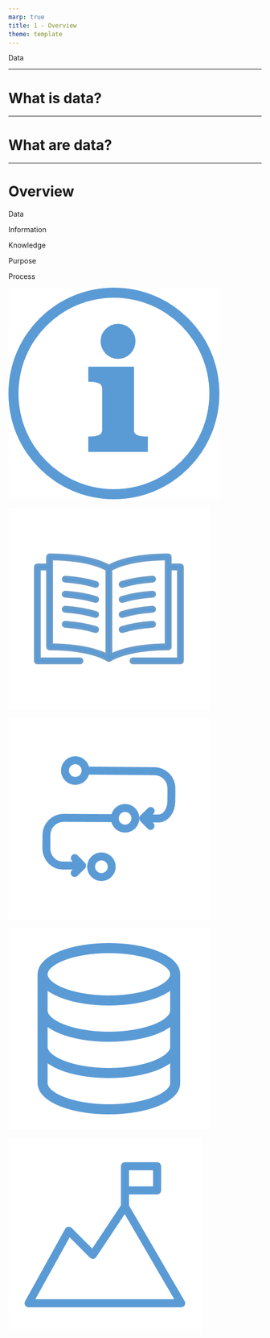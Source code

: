 ```yaml
---
marp: true
title: 1 - Overview
theme: template
---
```


<!-- _class: title-only -->

Data

<!--
Hello again. 

And welcome back to this introductory course on data for data science.

I'm Matthew Renze - data science consultant, author, and public speaker.

In this module, we'll learn about data.

We'll learn what it is, and why it's important for data science.
-->

---

<!-- _class: title-only -->

# What is data?

<!--
What is data?

... or technically, the more grammatically correct question is, ...
-->

---

<!-- _class: title-only -->

# What are data?

<!--
... "what are data?"

More importantly, what is the purpose of data?

And why is it important or useful to us in data science?
-->

---

<!-- _class: title-five-content -->

# Overview

Data

Information

Knowledge

Purpose

Process

![image](images/506-17.png)

![image](images/506-21.png)

![image](images/506-30.png)

![image](images/506-33.png)

![image](images/506-35.png)

<!--
To answer these questions, we're going to learn about data and how it is used in data science.

[1] First, we'll learn about data... what it is, and why it's important.

[2] Next, we'll learn about information and how we can extract information from data.

[3] Then, we'll learn about knowledge and how we can create knowledge from information.

[4] Next, we'll learn about the purpose of data and how it leads to intelligent decision making.

[5] Finally, we'll learn about the process of transforming raw data into actionable insight.
-->